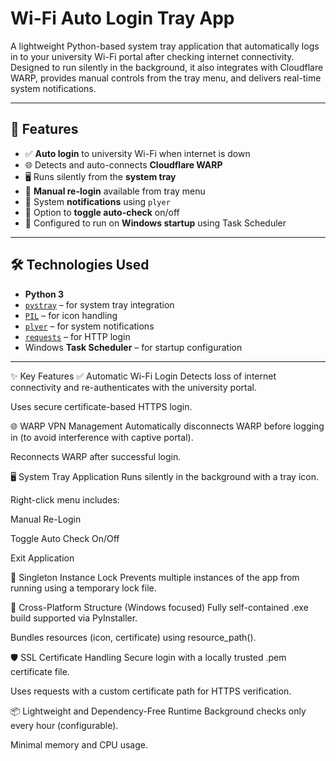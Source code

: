 # Wi-Fi Auto Login Tray App

A lightweight Python-based system tray application that automatically logs in to your university Wi-Fi portal after checking internet connectivity. Designed to run silently in the background, it also integrates with Cloudflare WARP, provides manual controls from the tray menu, and delivers real-time system notifications.

---

## 🚀 Features

- ✅ **Auto login** to university Wi-Fi when internet is down
- 🌐 Detects and auto-connects **Cloudflare WARP**
- 🖥️ Runs silently from the **system tray**
- 🔁 **Manual re-login** available from tray menu
- 📢 System **notifications** using `plyer`
- 🧠 Option to **toggle auto-check** on/off
- 🪪 Configured to run on **Windows startup** using Task Scheduler

---

## 🛠️ Technologies Used

- **Python 3**
- [`pystray`](https://pypi.org/project/pystray/) – for system tray integration
- [`PIL`](https://pypi.org/project/Pillow/) – for icon handling
- [`plyer`](https://pypi.org/project/plyer/) – for system notifications
- [`requests`](https://pypi.org/project/requests/) – for HTTP login
- Windows **Task Scheduler** – for startup configuration

---

✨ Key Features
✅ Automatic Wi-Fi Login
Detects loss of internet connectivity and re-authenticates with the university portal.

Uses secure certificate-based HTTPS login.

🌐 WARP VPN Management
Automatically disconnects WARP before logging in (to avoid interference with captive portal).

Reconnects WARP after successful login.

🖥️ System Tray Application
Runs silently in the background with a tray icon.

Right-click menu includes:

Manual Re-Login

Toggle Auto Check On/Off

Exit Application

🔐 Singleton Instance Lock
Prevents multiple instances of the app from running using a temporary lock file.

🧩 Cross-Platform Structure (Windows focused)
Fully self-contained .exe build supported via PyInstaller.

Bundles resources (icon, certificate) using resource_path().

🛡️ SSL Certificate Handling
Secure login with a locally trusted .pem certificate file.

Uses requests with a custom certificate path for HTTPS verification.

📦 Lightweight and Dependency-Free Runtime
Background checks only every hour (configurable).

Minimal memory and CPU usage.



